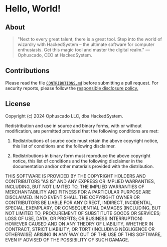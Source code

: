 # Hello, World!

## About

> "Next to every great talent, there is a great tool. Step into the world of wizardry with HackedSystem – the ultimate software for computer enthusiasts. Get this magic tool and master the digital realm."
> — Ophuscado, CEO at HackedSystem.

## Contributions

Please read the file [`CONTRIBUTIONS.md`](https://github.com/HackedSystem/app/blob/main/CONTRIBUTIONS.md) before submitting a pull request. For security reports, please follow the [responsible disclosure policy.](https://hackedsystem.com/security)

## License

Copyright (c) 2024 Ophuscado LLC, dba HackedSystem.

Redistribution and use in source and binary forms, with or without modification, are permitted provided that the following conditions are met:

1. Redistributions of source code must retain the above copyright notice, this list of conditions and the following disclaimer.

2. Redistributions in binary form must reproduce the above copyright notice, this list of conditions and the following disclaimer in the documentation and/or other materials provided with the distribution.

THIS SOFTWARE IS PROVIDED BY THE COPYRIGHT HOLDERS AND CONTRIBUTORS "AS IS" AND ANY EXPRESS OR IMPLIED WARRANTIES, INCLUDING, BUT NOT LIMITED TO, THE IMPLIED WARRANTIES OF MERCHANTABILITY AND FITNESS FOR A PARTICULAR PURPOSE ARE DISCLAIMED. IN NO EVENT SHALL THE COPYRIGHT OWNER OR CONTRIBUTORS BE LIABLE FOR ANY DIRECT, INDIRECT, INCIDENTAL, SPECIAL, EXEMPLARY, OR CONSEQUENTIAL DAMAGES (INCLUDING, BUT NOT LIMITED TO, PROCUREMENT OF SUBSTITUTE GOODS OR SERVICES; LOSS OF USE, DATA, OR PROFITS; OR BUSINESS INTERRUPTION) HOWEVER CAUSED AND ON ANY THEORY OF LIABILITY, WHETHER IN CONTRACT, STRICT LIABILITY, OR TORT (INCLUDING NEGLIGENCE OR OTHERWISE) ARISING IN ANY WAY OUT OF THE USE OF THIS SOFTWARE, EVEN IF ADVISED OF THE POSSIBILITY OF SUCH DAMAGE.
